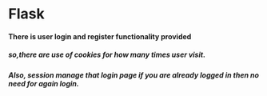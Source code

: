 # Flask
<h4>There is user login and register functionality provided</h4>
<h5>so,there are use of cookies for how many times user visit.</h5>
<h5>Also, session manage that login page if you are already logged in then no need for again login.</h5>
